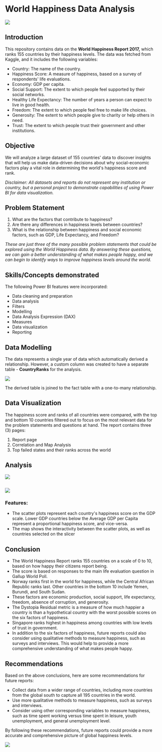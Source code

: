 # World Happiness Data Analysis

![](intro_image.jpg)

## Introduction
This repository contains data on the **World Happiness Report 2017,** which ranks 155 countries by their happiness levels. The data was fetched from Kaggle, and it includes the following variables:

- Country: The name of the country.
- Happiness Score: A measure of happiness, based on a survey of respondents' life evaluations.
- Economy: GDP per capita.
- Social Support: The extent to which people feel supported by their social networks.
- Healthy Life Expectancy: The number of years a person can expect to live in good health.
- Freedom: The extent to which people feel free to make life choices.
- Generosity: The extent to which people give to charity or help others in need.
- Trust: The extent to which people trust their government and other institutions.

## Objective
We will analyze a large dataset of 155 countries' data to discover insights that will help us make data-driven decisions about why social-economic factors play a vital role in determining the world's happiness score and rank. 

_Disclaimer: All datasets and reports do not represent any institution or country, but a personal project to demonstrate capabilities of using Power BI for data visualization._ 

## Problem Statement
1. What are the factors that contribute to happiness? 
2. Are there any differences in happiness levels between countries?
3. What is the relationship between happiness and social economic factors, such as GDP, Life Expectancy, and Freedom?

_These are just three of the many possible problem statements that could be explored using the World Happiness data. By answering these questions, we can gain a better understanding of what makes people happy, and we can begin to identify ways to improve happiness levels around the world._

## Skills/Concepts demonstrated 
The following Power BI features were incorporated:
- Data cleaning and preparation
- Data analysis
- Filters
- Modelling
- Data Analysis Expression (DAX)
- Measures
- Data visualization
- Reporting

## Data Modelling
The data represents a single year of data which automatically derived a relationship. However, a custom column was created to have a separate table - **CountryRanks** for the analysis. 

![](data_model.png)

The derived table is joined to the fact table with a one-to-many relationship. 

## Data Visualization 
The happiness score and ranks of all countries were compared, with the top and bottom 10 countries filtered out to focus on the most relevant data for the problem statements and questions at hand.
The report contains three (3) pages:
1. Report page
2. Correlation and Map Analysis
3. Top failed states and their ranks across the world

## Analysis
![](report_page.png)

##

![](Correlation_map_page.png)

### Features:
- The scatter plots represent each country's happiness score on the GDP scale. Lower GDP countries below the Average GDP per Capita represent a proportional happiness score, and vice-versa.
- The map shows the interactivity between the scatter plots, as well as countries selected on the slicer

## Conclusion
- The World Happiness Report ranks 155 countries on a scale of 0 to 10, based on how happy their citizens report being.
- The score is based on responses to the main life evaluation question in Gallup World Poll.
- Norway ranks first in the world for happiness, while the Central African Republic ranks last. Other countries in the bottom 10 include Yemen, Burundi, and South Sudan.
- These factors are economic production, social support, life expectancy, freedom, absence of corruption, and generosity.  
- The Dystopia Residual metric is a measure of how much happier a country is than a hypothetical country with the worst possible scores on the six factors of happiness.
- Singapore ranks highest in happiness among countries with low levels of trust in government.
- In addition to the six factors of happiness, future reports could also consider using qualitative methods to measure happiness, such as surveys and interviews. This would help to provide a more comprehensive understanding of what makes people happy.

## Recommendations
Based on the above conclusions, here are some recommendations for future reports:
- Collect data from a wider range of countries, including more countries from the global south to capture all 195 countries in the world.
- Use more qualitative methods to measure happiness, such as surveys and interviews.
- Consider using other corresponding variables to measure happiness, such as time spent working versus time spent in leisure, youth unemployment, and general unemployment level.

By following these recommendations, future reports could provide a more accurate and comprehensive picture of global happiness levels.

![](thank_you.jpg)
